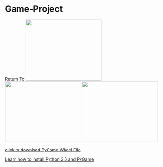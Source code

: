 # Game-Project
Return To
<img src ="https://github.com/hnguy5947/Return-To-/blob/master/Capture.JPG" width = "250" height = "200">
<img src ="https://github.com/hnguy5947/Return-To-/blob/master/Capture%202.JPG" width = "250" height = "200">
<img src ="https://github.com/hnguy5947/Return-To-/blob/master/Capture%203.JPG" width = "250" height = "200">

<a href = "http://www.lfd.uci.edu/~gohlke/pythonlibs/#pygame"> click to download PyGame Wheel File
</a>

<a href = "https://youtu.be/_GikMdhAhv0"> Learn how to Install Python 3.6 and PyGame </a> 
